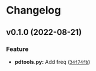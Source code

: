 # Changelog

<!--next-version-placeholder-->

## v0.1.0 (2022-08-21)
### Feature
* **pdtools.py:** Add freq ([`34f74fb`](https://github.com/estripling/datatoolbelt/commit/34f74fbdede768f13c23ff912f1e296c4026f06e))
